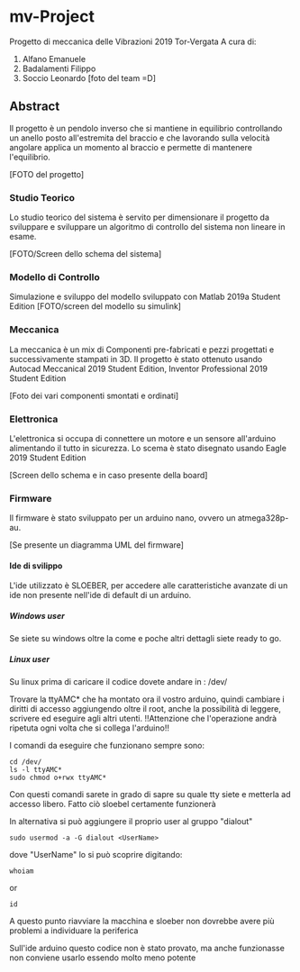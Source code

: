 # mv-Project
Progetto di meccanica delle Vibrazioni 2019 Tor-Vergata
A cura di:
1. Alfano Emanuele
2. Badalamenti Filippo
3. Soccio Leonardo
[foto del team =D]
## Abstract
Il progetto è un pendolo inverso che si mantiene in equilibrio controllando un anello posto all'estremita del braccio e che lavorando sulla velocità angolare applica un momento al braccio e permette di mantenere l'equilibrio.

[FOTO del progetto]


### Studio Teorico
Lo studio teorico del sistema è servito per dimensionare il progetto da sviluppare e sviluppare un algoritmo di controllo del sistema non lineare in esame.

[FOTO/Screen dello schema del sistema]

### Modello di Controllo
Simulazione e sviluppo del modello sviluppato con Matlab 2019a Student Edition
[FOTO/screen del modello su simulink]

### Meccanica
La meccanica è un mix di Componenti pre-fabricati e pezzi progettati e successivamente stampati in 3D.
Il progetto è stato ottenuto usando Autocad Meccanical 2019 Student Edition, Inventor Professional 2019 Student Edition

[Foto dei vari componenti smontati e ordinati]

### Elettronica
L'elettronica si occupa di connettere un motore e un sensore all'arduino alimentando il tutto in sicurezza.
Lo scema è stato disegnato usando Eagle 2019 Student Edition

[Screen dello schema e in caso presente della board]

### Firmware
Il firmware è stato sviluppato per un arduino nano, ovvero un atmega328p-au.


[Se presente un diagramma UML del firmware]

#### Ide di svilippo
L'ide utilizzato è SLOEBER, per accedere alle caratteristiche avanzate di un ide non presente nell'ide di default di un arduino.

##### Windows user
Se siete su windows oltre la come e poche altri dettagli siete ready to go.

##### Linux user
Su linux prima di caricare il codice dovete andare in :
    /dev/

Trovare la ttyAMC* che ha montato ora il vostro arduino, quindi cambiare i diritti di accesso aggiungendo oltre il root, anche la possibilità di leggere, scrivere ed eseguire agli altri utenti. 
!!Attenzione che l'operazione andrà ripetuta ogni volta che si collega l'arduino!!

I comandi da eseguire che funzionano sempre sono:

    cd /dev/
    ls -l ttyAMC*
    sudo chmod o+rwx ttyAMC* 


Con questi comandi sarete in grado di sapre su quale tty siete e metterla ad accesso libero. Fatto ciò sloebel certamente funzionerà


In alternativa si può aggiungere il proprio user al gruppo "dialout"

    sudo usermod -a -G dialout <UserName>
dove "UserName" lo si può scoprire digitando:

    whoiam
or

    id
A questo punto riavviare la macchina e sloeber non dovrebbe avere più problemi a individuare la periferica

Sull'ide arduino questo codice non è stato provato, ma anche funzionasse non conviene usarlo essendo molto meno potente